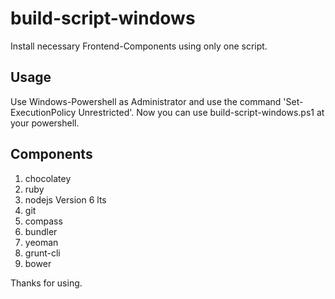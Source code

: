 # build-script-windows

Install necessary Frontend-Components using only one script.

## Usage

Use Windows-Powershell as Administrator and use the command 'Set-ExecutionPolicy Unrestricted'.
Now you can use build-script-windows.ps1 at your powershell.

## Components

1. chocolatey
2. ruby
3. nodejs Version 6 lts
4. git
5. compass
6. bundler
7. yeoman
8. grunt-cli
9. bower

Thanks for using.

